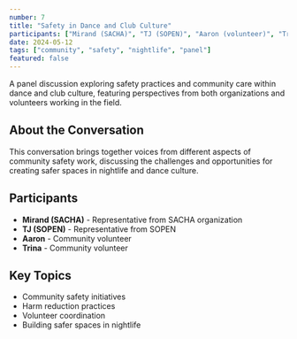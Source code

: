 ```yaml
---
number: 7
title: "Safety in Dance and Club Culture"
participants: ["Mirand (SACHA)", "TJ (SOPEN)", "Aaron (volunteer)", "Trina (volunteer)"]
date: 2024-05-12
tags: ["community", "safety", "nightlife", "panel"]
featured: false
---
```


A panel discussion exploring safety practices and community care within dance and club culture, featuring perspectives from both organizations and volunteers working in the field.

## About the Conversation

This conversation brings together voices from different aspects of community safety work, discussing the challenges and opportunities for creating safer spaces in nightlife and dance culture.

## Participants

- **Mirand (SACHA)** - Representative from SACHA organization
- **TJ (SOPEN)** - Representative from SOPEN
- **Aaron** - Community volunteer
- **Trina** - Community volunteer

## Key Topics

- Community safety initiatives
- Harm reduction practices
- Volunteer coordination
- Building safer spaces in nightlife